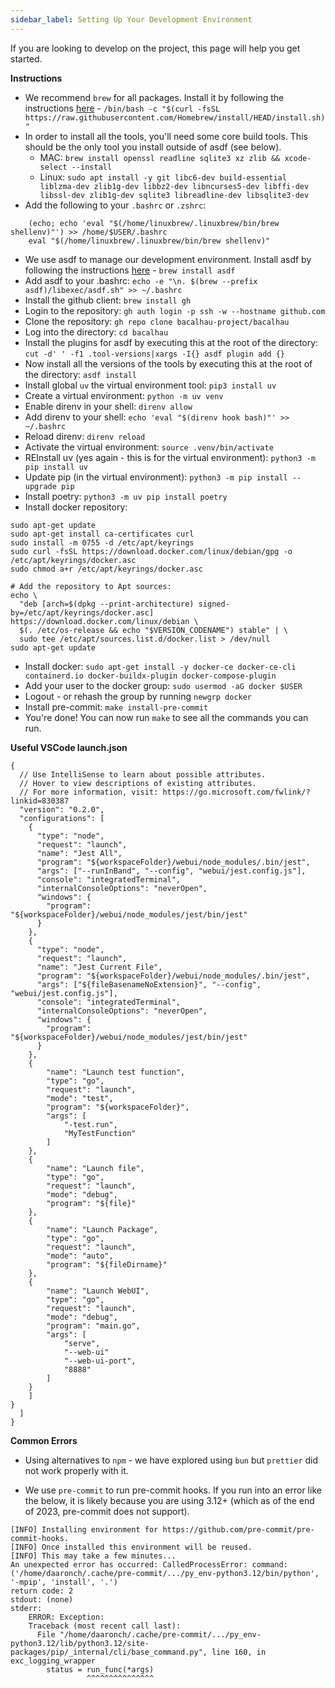 ```yaml
---
sidebar_label: Setting Up Your Development Environment
---
```


If you are looking to develop on the project, this page will help you get started.

**Instructions**
- We recommend `brew` for all packages. Install it by following the instructions [here](https://brew.sh/) - `/bin/bash -c "$(curl -fsSL https://raw.githubusercontent.com/Homebrew/install/HEAD/install.sh)"`
- In order to install all the tools, you'll need some core build tools. This should be the only tool you install outside of asdf (see below).
  - MAC: `brew install openssl readline sqlite3 xz zlib && xcode-select --install`
  - Linux: `sudo apt install -y git libc6-dev build-essential liblzma-dev zlib1g-dev libbz2-dev libncurses5-dev libffi-dev libssl-dev zlib1g-dev sqlite3 libreadline-dev libsqlite3-dev`
- Add the following to your `.bashrc` or `.zshrc`:
```
    (echo; echo 'eval "$(/home/linuxbrew/.linuxbrew/bin/brew shellenv)"') >> /home/$USER/.bashrc
    eval "$(/home/linuxbrew/.linuxbrew/bin/brew shellenv)"
```
- We use asdf to manage our development environment. Install asdf by following the instructions [here](https://asdf-vm.com/#/core-manage-asdf-vm) - `brew install asdf`
- Add asdf to your .bashrc: `echo -e "\n. $(brew --prefix asdf)/libexec/asdf.sh" >> ~/.bashrc`
- Install the github client: `brew install gh`
- Login to the repository: `gh auth login -p ssh -w --hostname github.com`
- Clone the repository: `gh repo clone bacalhau-project/bacalhau`
- Log into the directory: `cd bacalhau`
- Install the plugins for asdf by executing this at the root of the directory: `cut -d' ' -f1 .tool-versions|xargs -I{} asdf plugin add {}`
- Now install all the versions of the tools by executing this at the root of the directory: `asdf install`
- Install global `uv` the virtual environment tool: `pip3 install uv`
- Create a virtual environment: `python -m uv venv`
- Enable direnv in your shell: `direnv allow`
- Add direnv to your shell: `echo 'eval "$(direnv hook bash)"' >> ~/.bashrc`
- Reload direnv: `direnv reload`
- Activate the virtual environment: `source .venv/bin/activate`
- REInstall uv (yes again - this is for the virtual environment): `python3 -m pip install uv`
- Update pip (in the virtual environment): `python3 -m pip install --upgrade pip`
- Install poetry: `python3 -m uv pip install poetry`
- Install docker repository:
```
sudo apt-get update
sudo apt-get install ca-certificates curl
sudo install -m 0755 -d /etc/apt/keyrings
sudo curl -fsSL https://download.docker.com/linux/debian/gpg -o /etc/apt/keyrings/docker.asc
sudo chmod a+r /etc/apt/keyrings/docker.asc

# Add the repository to Apt sources:
echo \
  "deb [arch=$(dpkg --print-architecture) signed-by=/etc/apt/keyrings/docker.asc] https://download.docker.com/linux/debian \
  $(. /etc/os-release && echo "$VERSION_CODENAME") stable" | \
  sudo tee /etc/apt/sources.list.d/docker.list > /dev/null
sudo apt-get update
```
- Install docker: `sudo apt-get install -y docker-ce docker-ce-cli containerd.io docker-buildx-plugin docker-compose-plugin`
- Add your user to the docker group: `sudo usermod -aG docker $USER`
- Logout - or rehash the group by running `newgrp docker`
- Install pre-commit: `make install-pre-commit`
- You're done! You can now run `make` to see all the commands you can run.


**Useful VSCode launch.json**
```
{
  // Use IntelliSense to learn about possible attributes.
  // Hover to view descriptions of existing attributes.
  // For more information, visit: https://go.microsoft.com/fwlink/?linkid=830387
  "version": "0.2.0",
  "configurations": [
    {
      "type": "node",
      "request": "launch",
      "name": "Jest All",
      "program": "${workspaceFolder}/webui/node_modules/.bin/jest",
      "args": ["--runInBand", "--config", "webui/jest.config.js"],
      "console": "integratedTerminal",
      "internalConsoleOptions": "neverOpen",
      "windows": {
        "program": "${workspaceFolder}/webui/node_modules/jest/bin/jest"
      }
    },
    {
      "type": "node",
      "request": "launch",
      "name": "Jest Current File",
      "program": "${workspaceFolder}/webui/node_modules/.bin/jest",
      "args": ["${fileBasenameNoExtension}", "--config", "webui/jest.config.js"],
      "console": "integratedTerminal",
      "internalConsoleOptions": "neverOpen",
      "windows": {
        "program": "${workspaceFolder}/webui/node_modules/jest/bin/jest"
      }
    },
    {
        "name": "Launch test function",
        "type": "go",
        "request": "launch",
        "mode": "test",
        "program": "${workspaceFolder}",
        "args": [
            "-test.run",
            "MyTestFunction"
        ]
    },
    {
        "name": "Launch file",
        "type": "go",
        "request": "launch",
        "mode": "debug",
        "program": "${file}"
    },
    {
        "name": "Launch Package",
        "type": "go",
        "request": "launch",
        "mode": "auto",
        "program": "${fileDirname}"
    },
    {
        "name": "Launch WebUI",
        "type": "go",
        "request": "launch",
        "mode": "debug",
        "program": "main.go",
        "args": [
            "serve",
            "--web-ui"
            "--web-ui-port",
            "8888"
        ]
    }
    ]
}
  ]
}
```

**Common Errors**
- Using alternatives to `npm` - we have explored using `bun` but `prettier` did not work properly with it.

- We use `pre-commit` to run pre-commit hooks. If you run into an error like the below, it is likely because you are using 3.12+ (which as of the end of 2023, pre-commit does not support).
```
[INFO] Installing environment for https://github.com/pre-commit/pre-commit-hooks.
[INFO] Once installed this environment will be reused.
[INFO] This may take a few minutes...
An unexpected error has occurred: CalledProcessError: command: ('/home/daaronch/.cache/pre-commit/.../py_env-python3.12/bin/python', '-mpip', 'install', '.')
return code: 2
stdout: (none)
stderr:
    ERROR: Exception:
    Traceback (most recent call last):
      File "/home/daaronch/.cache/pre-commit/.../py_env-python3.12/lib/python3.12/site-packages/pip/_internal/cli/base_command.py", line 160, in exc_logging_wrapper
        status = run_func(*args)
                 ^^^^^^^^^^^^^^^
```
